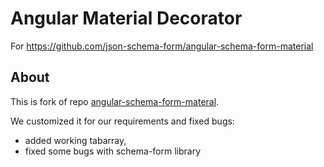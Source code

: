 Angular Material Decorator
==========================

For https://github.com/json-schema-form/angular-schema-form-material

About
----------------
This is fork of repo [angular-schema-form-materal](https://github.com/json-schema-form/angular-schema-form-material). 

We customized it for our requirements and fixed bugs:
* added working tabarray,
* fixed some bugs with schema-form library